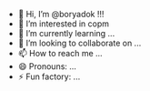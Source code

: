 - 👋 Hi, I’m @boryadok !!!
- 👀 I’m interested in copm
- 🌱 I’m currently learning ...
- 💞️ I’m looking to collaborate on ...
- 📫 How to reach me ...
- 😄 Pronouns: ...
- ⚡ Fun factory: ...

<!---
boryadok/boryadok is a ✨ special ✨ repository because its `README.md` (this file) appears on your GitHub profile.
You can click the Preview link to take a look at your changes.
--->
